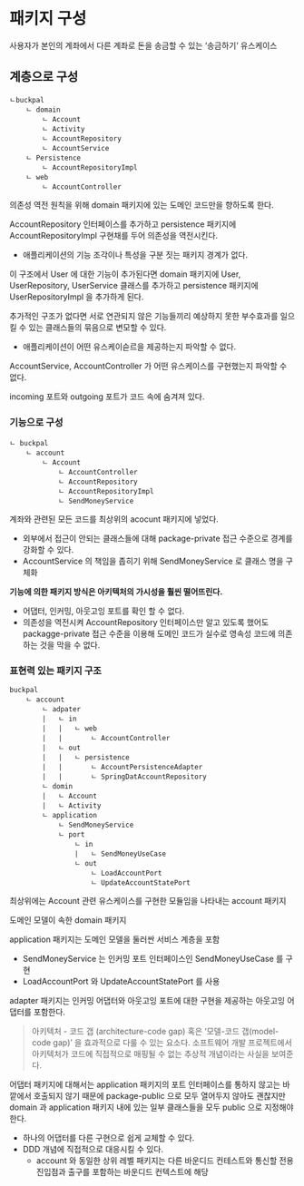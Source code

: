 # 패키지 구성

사용자가 본인의 계좌에서 다른 계좌로 돈을 송금할 수 있는 ‘송금하기’ 유스케이스

## 계층으로 구성

```
ㄴbuckpal
	ㄴ domain
		ㄴ Account
		ㄴ Activity
		ㄴ AccountRepository
		ㄴ AccountService
	ㄴ Persistence
        ㄴ AccountRepositoryImpl
	ㄴ web
        ㄴ AccountController
```

의존성 역전 원칙을 위해 domain 패키지에 있는 도메인 코드만을 향하도록 한다.

AccountRepository 인터페이스를 추가하고 persistence 패키지에 AccountRepositoryImpl 구현채를 두어 의존성을 역전시킨다.

- 애플리케이션의 기능 조각이나 특성을 구분 짓는 패키지 경계가 없다.

이 구조에서 User 에 대한 기능이 추가된다면 domain 패키지에 User, UserRepository, UserService 클래스를 추가하고 persistence 패키지에 UserRepositoryImpl 을 추가하게 된다.

추가적인 구조가 없다면 서로 연관되지 않은 기능들끼리 예상하지 못한 부수효과를 일으킬 수 있는 클래스들의 묶음으로 변모할 수 있다.

- 애플리케이션이 어떤 유스케이슫르을 제공하는지 파악할 수 없다.

AccountService, AccountController 가 어떤 유스케이스를 구현했는지 파악할 수 없다.

incoming 포트와 outgoing 포트가 코드 속에 숨겨져 있다.

### 기능으로 구성

```
ㄴ buckpal
	ㄴ account
		ㄴ Account
			ㄴ AccountController
			ㄴ AccountRepository
			ㄴ AccountRepositoryImpl
			ㄴ SendMoneyService
```

계좌와 관련된 모든 코드를 최상위의 acocunt 패키지에 넣었다.

- 외부에서 접근이 안되는 클래스들에 대해 package-private 접근 수준으로 경계를 강화할 수 있다.
- AccountService 의 책임을 좁히기 위해 SendMoneyService 로 클래스 명을 구체화

**기능에 의한 패키지 방식은 아키텍처의 가시성을 훨씬 떨어뜨린다.**

- 어댑터, 인커밍, 아웃고잉 포트를 확인 할 수 없다.
- 의존성을 역전시켜 AccountRepository 인터페이스만 알고 있도록 했어도 packagge-private 접근 수준을 이용해 도메인 코드가 실수로 영속성 코드에 의존하는 것을 막을 수 없다.

### 표현력 있는 패키지 구조

```
buckpal
	ㄴ account
        ㄴ adpater
        |	ㄴ in
        |	|	ㄴ web
        |	|		ㄴ AccountController
        |	ㄴ out
        |	|	ㄴ persistence
        |	|		ㄴ AccountPersistenceAdapter
        |	|		ㄴ SpringDatAccountRepository
        ㄴ domin
        |	ㄴ Account
        |	ㄴ Activity
        ㄴ application
            ㄴ SendMoneyService
            ㄴ port
                ㄴ in
                |	ㄴ SendMoneyUseCase
                ㄴ out
                    ㄴ LoadAccountPort
                    ㄴ UpdateAccountStatePort

```

최상위에는 Account 관련 유스케이스를 구현한 모듈임을 나타내는 account 패키지

도메인 모델이 속한 domain 패키지

application 패키지는 도메인 모델을 둘러싼 서비스 계층을 포함

- SendMoneyService 는 인커밍 포트 인터페이스인 SendMoneyUseCase 를 구현
- LoadAccountPort 와 UpdateAccountStatePort 를 사용

adapter 패키지는 인커밍 어댑터와 아웃고잉 포트에 대한 구현을 제공하는 아웃고잉 어댑터를 포함한다.

> 아키텍처 - 코드 갭 (architecture-code gap) 혹은 ‘모델-코드 갭(model-code gap)’ 을 효과적으로 다룰 수 있는 요소다.
> 소프트웨어 개발 프로젝트에서 아키텍처가 코드에 직접적으로 매핑될 수 없는 추상적 개념이라는 사실을 보여준다.

어댑터 패키지에 대해서는 application 패키지의 포트 인터페이스를 통하지 않고는 바깥에서 호출되지 않기 때문에 package-public 으로 모두 열어두지 않아도 괜찮지만 domain 과 application 패키지 내에 있는 일부 클래스들을 모두 public 으로 지정해야 한다.

- 하나의 어댑터를 다른 구현으로 쉽게 교체할 수 있다.
- DDD 개념에 직접적으로 대응시킬 수 있다.
  - account 와 동일한 상위 레벨 패키지는 다른 바운디드 컨테스트와 통신할 전용 진입점과 출구를 포함하는 바운디드 컨텍스트에 해당
